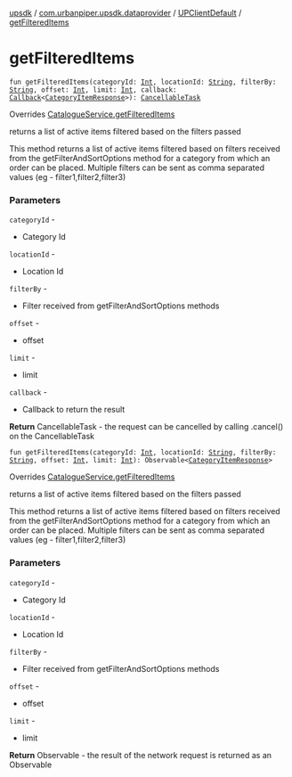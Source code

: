 [upsdk](../../index.md) / [com.urbanpiper.upsdk.dataprovider](../index.md) / [UPClientDefault](index.md) / [getFilteredItems](./get-filtered-items.md)

# getFilteredItems

`fun getFilteredItems(categoryId: `[`Int`](https://kotlinlang.org/api/latest/jvm/stdlib/kotlin/-int/index.html)`, locationId: `[`String`](https://kotlinlang.org/api/latest/jvm/stdlib/kotlin/-string/index.html)`, filterBy: `[`String`](https://kotlinlang.org/api/latest/jvm/stdlib/kotlin/-string/index.html)`, offset: `[`Int`](https://kotlinlang.org/api/latest/jvm/stdlib/kotlin/-int/index.html)`, limit: `[`Int`](https://kotlinlang.org/api/latest/jvm/stdlib/kotlin/-int/index.html)`, callback: `[`Callback`](../-callback/index.md)`<`[`CategoryItemResponse`](../../com.urbanpiper.upsdk.model.networkresponse/-category-item-response/index.md)`>): `[`CancellableTask`](../-cancellable-task/index.md)

Overrides [CatalogueService.getFilteredItems](../-catalogue-service/get-filtered-items.md)

returns a list of active items filtered based on the filters passed

This method returns a list of active items filtered based on filters received
from the getFilterAndSortOptions method for a category from which an order can be placed.
Multiple filters can be sent as comma separated values (eg - filter1,filter2,filter3)

### Parameters

`categoryId` -
* Category Id

`locationId` -
* Location Id

`filterBy` -
* Filter received from getFilterAndSortOptions methods

`offset` -
* offset

`limit` -
* limit

`callback` -
* Callback to return the result

**Return**
CancellableTask - the request can be cancelled by calling .cancel() on the CancellableTask

`fun getFilteredItems(categoryId: `[`Int`](https://kotlinlang.org/api/latest/jvm/stdlib/kotlin/-int/index.html)`, locationId: `[`String`](https://kotlinlang.org/api/latest/jvm/stdlib/kotlin/-string/index.html)`, filterBy: `[`String`](https://kotlinlang.org/api/latest/jvm/stdlib/kotlin/-string/index.html)`, offset: `[`Int`](https://kotlinlang.org/api/latest/jvm/stdlib/kotlin/-int/index.html)`, limit: `[`Int`](https://kotlinlang.org/api/latest/jvm/stdlib/kotlin/-int/index.html)`): Observable<`[`CategoryItemResponse`](../../com.urbanpiper.upsdk.model.networkresponse/-category-item-response/index.md)`>`

Overrides [CatalogueService.getFilteredItems](../-catalogue-service/get-filtered-items.md)

returns a list of active items filtered based on the filters passed

This method returns a list of active items filtered based on filters received
from the getFilterAndSortOptions method for a category from which an order can be placed.
Multiple filters can be sent as comma separated values (eg - filter1,filter2,filter3)

### Parameters

`categoryId` -
* Category Id

`locationId` -
* Location Id

`filterBy` -
* Filter received from getFilterAndSortOptions methods

`offset` -
* offset

`limit` -
* limit

**Return**
Observable - the result of the network request is returned as an Observable

